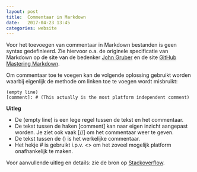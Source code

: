```yaml
---
layout: post
title:  Commentaar in Markdown
date:   2017-04-23 13:45
categories: website
---
```

Voor het toevoegen van commentaar in Markdown bestanden is geen syntax gedefinieerd.
Zie hiervoor o.a. de originele specificatie van Markdown op de site van de bedenker [John Gruber] en de site [GitHub Mastering Markdown].   

Om commentaar toe te voegen kan de volgende oplossing gebruikt worden waarbij eigenlijk de methode om linken toe te voegen wordt  misbruikt:
```
(empty line)
[comment]: # (This actually is the most platform independent comment)
```
**Uitleg**  
* De (empty line) is een lege regel tussen de tekst en het commentaar.  
* De tekst tussen de haken [comment] kan naar eigen inzicht aangepast worden. Je ziet ook vaak [//] om het commentaar weer te geven.  
* De tekst tussen de () is het werkelijke commentaar.  
* Het hekje # is gebruikt i.p.v. <> om het zoveel mogelijk platform onafhankelijk te maken.

Voor aanvullende uitleg en details: zie de bron op [Stackoverflow].

[John Gruber]: http://daringfireball.net/projects/markdown/ "http://daringfireball.net/projects/markdown/"
[GitHub Mastering Markdown]: https://guides.github.com/features/mastering-markdown/ "https://guides.github.com/features/mastering-markdown/"
[Stackoverflow]: http://stackoverflow.com/questions/4823468/comments-in-markdown/32190021#32190021 "http://stackoverflow.com/questions/4823468/comments-in-markdown/32190021#32190021"
